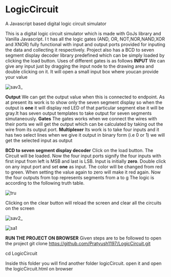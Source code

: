 # LogicCircuit
A Javascript based digital logic circuit simulator

This is a digital logic circuit simulator which is made with GoJs library and Vanilla Javascript. I t has all the logic gates (AND, OR, NOT,NOR,NAND,XOR and XNOR) fully functional with input and output ports provided for inputing the data and collecting it respectively.
 Project also has a BCD to seven segment display decoder library predefined which can be simply loaded by clicking the load button.
Uses of different gates is as follows
**INPUT** We can give any input just by dragging the input node to the drawing area and double clicking on it. It will open a small input box where youcan provide your value



![sav3_](https://user-images.githubusercontent.com/32239181/59966073-56496780-9534-11e9-896f-bf71886c1592.png)



**Output** We can get the output value when this is connected to endpoint. As at present its work is to show only the seven segment display so when the output is **one** it will display red LED of that particular segment  else it will be gray.It has seven output templates to take output for seven segments simutaneously.
**Gates** The gates works when we connect the wires with their ports we will get the output which can be calculated by taking out the wire from its output port.
**Multiplexer** Its work is to take four inputs and it has two select lines when we give it output in binary form (i.e 0 or 1) we will get the selected input as output


**BCD to seven segment display decoder**
Click on the load button. The Circuit will be loaded. Now the four input ports signify the four inputs with first input from left is MSB and last is LSB. Input is initially **zero**. Double click on any input port and set **one** as input. The color will be changed from red to green. When setting the value again to zero will make it red again. Now the four outputs from top represents segments from a to g
The logic is according to the following truth table.


![tru](https://user-images.githubusercontent.com/32239181/59966241-ed172380-9536-11e9-824b-4e70ef823d00.PNG)



Clicking on the clear button will reload the screen and clear all the circuits on the screen



![sav2_](https://user-images.githubusercontent.com/32239181/59966229-d96bbd00-9536-11e9-87cc-c9f7a7e6afe5.png)



![sa1](https://user-images.githubusercontent.com/32239181/59966203-695d3700-9536-11e9-8bf5-0affbef75568.png)

**RUN THE PROJECT ON BROWSER**
Given steps are to be followed to open the project
git clone https://github.com/Pratyush1197/LogicCircuit.git

cd LogicCircuit

Inside this folder you will find another folder logicCircuit. open it and open the logicCircuit.html on browser


